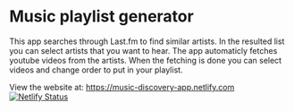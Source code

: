 # Music playlist generator

This app searches through Last.fm to find similar artists. In the resulted list you can select artists that you want to hear. The app automaticly fetches youtube videos from the artists. When the fetching is done you can select videos and change order to put in your playlist.

View the website at: https://music-discovery-app.netlify.com
[![Netlify Status](https://api.netlify.com/api/v1/badges/0f6cc7ae-8f22-4bfa-a72d-7926e891fd21/deploy-status)](https://app.netlify.com/sites/music-discovery-app/deploys)
